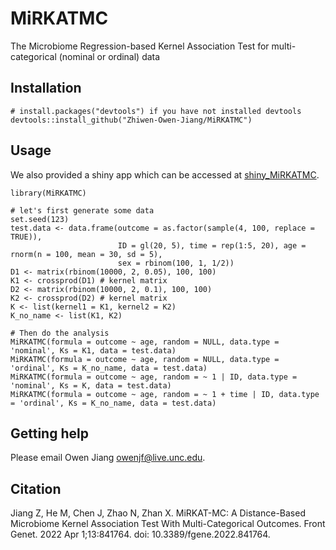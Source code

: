 # MiRKATMC
The Microbiome Regression-based Kernel Association Test for multi-categorical (nominal or ordinal) data

## Installation
```{r}
# install.packages("devtools") if you have not installed devtools
devtools::install_github("Zhiwen-Owen-Jiang/MiRKATMC")
```
## Usage
We also provided a shiny app which can be accessed at [shiny_MiRKATMC](https://zhiwen-owen-jiang.shinyapps.io/shiny_MiRKATMC/).
```{r}
library(MiRKATMC)

# let's first generate some data
set.seed(123)
test.data <- data.frame(outcome = as.factor(sample(4, 100, replace = TRUE)),
                        ID = gl(20, 5), time = rep(1:5, 20), age = rnorm(n = 100, mean = 30, sd = 5),
                        sex = rbinom(100, 1, 1/2))
D1 <- matrix(rbinom(10000, 2, 0.05), 100, 100)
K1 <- crossprod(D1) # kernel matrix
D2 <- matrix(rbinom(10000, 2, 0.1), 100, 100)
K2 <- crossprod(D2) # kernel matrix
K <- list(kernel1 = K1, kernel2 = K2)
K_no_name <- list(K1, K2)

# Then do the analysis
MiRKATMC(formula = outcome ~ age, random = NULL, data.type = 'nominal', Ks = K1, data = test.data)
MiRKATMC(formula = outcome ~ age, random = NULL, data.type = 'ordinal', Ks = K_no_name, data = test.data)
MiRKATMC(formula = outcome ~ age, random = ~ 1 | ID, data.type = 'nominal', Ks = K, data = test.data)
MiRKATMC(formula = outcome ~ age, random = ~ 1 + time | ID, data.type = 'ordinal', Ks = K_no_name, data = test.data)
```
## Getting help
Please email Owen Jiang <owenjf@live.unc.edu>.

## Citation
Jiang Z, He M, Chen J, Zhao N, Zhan X. MiRKAT-MC: A Distance-Based Microbiome Kernel Association Test With Multi-Categorical Outcomes. Front Genet. 2022 Apr 1;13:841764. doi: 10.3389/fgene.2022.841764. 
